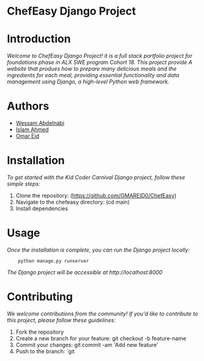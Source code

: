 # **ChefEasy Django Project**

# Introduction
*Welcome to ChefEasy Django Project! it is a full stack portfolio project for foundations phase in ALX SWE program Cohort 18. This project provide A website that produes how to prepare many delicious meals and the ingredients for each meal, providing essential functionality and data management using Django, a high-level Python web framework.*

# Authors
- [Wessam Abdelnabi](https://www.linkedin.com/in/wessam-abdelnabi-3261751ba/)
- [Islam Ahmed](https://www.linkedin.com/in/islam-ahmed-99463b1b3/)
- [Omar Eid](https://www.linkedin.com/in/devomareid)

# Installation
*To get started with the Kid Coder Carnival Django project, follow these simple steps:*
1. Clone the repository: (https://github.com/OMAREID0/ChefEasy)
2. Navigate to the chefeasy directory: (cd main)
3. Install dependencies

# Usage
*Once the installation is complete, you can run the Django project locally:*

        python manage.py runserver

*The Django project will be accessible at http://localhost:8000*

# Contributing
*We welcome contributions from the community! If you'd like to contribute to this project, please follow these guidelines:*
1. Fork the repository
2. Create a new branch for your feature: git checkout -b feature-name
3. Commit your changes: git commit -am 'Add new feature'
4. Push to the branch: `git

